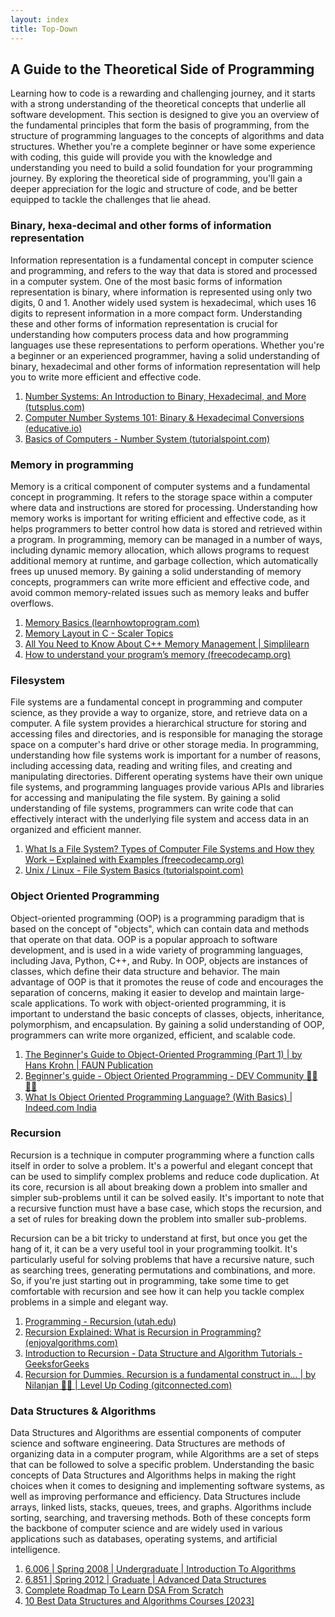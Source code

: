 ```yaml
---
layout: index
title: Top-Down
---
```


## A Guide to the Theoretical Side of Programming

Learning how to code is a rewarding and challenging journey, and it starts with a strong understanding of the theoretical concepts that underlie all software development. This section is designed to give you an overview of the fundamental principles that form the basis of programming, from the structure of programming languages to the concepts of algorithms and data structures. Whether you're a complete beginner or have some experience with coding, this guide will provide you with the knowledge and understanding you need to build a solid foundation for your programming journey. By exploring the theoretical side of programming, you'll gain a deeper appreciation for the logic and structure of code, and be better equipped to tackle the challenges that lie ahead.

### Binary, hexa-decimal and other forms of information representation
Information representation is a fundamental concept in computer science and programming, and refers to the way that data is stored and processed in a computer system. One of the most basic forms of information representation is binary, where information is represented using only two digits, 0 and 1. Another widely used system is hexadecimal, which uses 16 digits to represent information in a more compact form. Understanding these and other forms of information representation is crucial for understanding how computers process data and how programming languages use these representations to perform operations. Whether you're a beginner or an experienced programmer, having a solid understanding of binary, hexadecimal and other forms of information representation will help you to write more efficient and effective code.

1. [Number Systems: An Introduction to Binary, Hexadecimal, and More (tutsplus.com)](https://code.tutsplus.com/articles/number-systems-an-introduction-to-binary-hexadecimal-and-more--active-10848)
2. [Computer Number Systems 101: Binary & Hexadecimal Conversions (educative.io)](https://www.educative.io/blog/computer-number-systems-binary-hexadecimal-conversions)
3. [Basics of Computers - Number System (tutorialspoint.com)](https://www.tutorialspoint.com/basics_of_computers/basics_of_computers_number_system.htm)

### Memory in programming
Memory is a critical component of computer systems and a fundamental concept in programming. It refers to the storage space within a computer where data and instructions are stored for processing. Understanding how memory works is important for writing efficient and effective code, as it helps programmers to better control how data is stored and retrieved within a program. In programming, memory can be managed in a number of ways, including dynamic memory allocation, which allows programs to request additional memory at runtime, and garbage collection, which automatically frees up unused memory. By gaining a solid understanding of memory concepts, programmers can write more efficient and effective code, and avoid common memory-related issues such as memory leaks and buffer overflows.

1. [Memory Basics (learnhowtoprogram.com)](https://www.learnhowtoprogram.com/computer-science/additional-data-structures-and-key-concepts/memory-basics)
2. [Memory Layout in C - Scaler Topics](https://www.scaler.com/topics/c/memory-layout-in-c/)
3. [All You Need to Know About C++ Memory Management | Simplilearn](https://www.simplilearn.com/tutorials/cpp-tutorial/cpp-memory-management)
4. [How to understand your program’s memory (freecodecamp.org)](https://www.freecodecamp.org/news/understand-your-programs-memory-92431fa8c6b/)

### Filesystem
File systems are a fundamental concept in programming and computer science, as they provide a way to organize, store, and retrieve data on a computer. A file system provides a hierarchical structure for storing and accessing files and directories, and is responsible for managing the storage space on a computer's hard drive or other storage media. In programming, understanding how file systems work is important for a number of reasons, including accessing data, reading and writing files, and creating and manipulating directories. Different operating systems have their own unique file systems, and programming languages provide various APIs and libraries for accessing and manipulating the file system. By gaining a solid understanding of file systems, programmers can write code that can effectively interact with the underlying file system and access data in an organized and efficient manner.

1. [What Is a File System? Types of Computer File Systems and How they Work – Explained with Examples (freecodecamp.org)](https://www.freecodecamp.org/news/file-systems-architecture-explained/)
2. [Unix / Linux - File System Basics (tutorialspoint.com)](https://www.tutorialspoint.com/unix/unix-file-system.htm)

### Object Oriented Programming
Object-oriented programming (OOP) is a programming paradigm that is based on the concept of "objects", which can contain data and methods that operate on that data. OOP is a popular approach to software development, and is used in a wide variety of programming languages, including Java, Python, C++, and Ruby. In OOP, objects are instances of classes, which define their data structure and behavior. The main advantage of OOP is that it promotes the reuse of code and encourages the separation of concerns, making it easier to develop and maintain large-scale applications. To work with object-oriented programming, it is important to understand the basic concepts of classes, objects, inheritance, polymorphism, and encapsulation. By gaining a solid understanding of OOP, programmers can write more organized, efficient, and scalable code.

1. [The Beginner's Guide to Object-Oriented Programming (Part 1) | by Hans Krohn | FAUN Publication](https://faun.pub/object-oriented-programming-part-1-c5ad590892ca)
2. [Beginner's guide - Object Oriented Programming - DEV Community 👩‍💻👨‍💻](https://dev.to/charanrajgolla/beginners-guide---object-oriented-programming)
3. [What Is Object Oriented Programming Language? (With Basics) | Indeed.com India](https://in.indeed.com/career-advice/career-development/what-is-object-oriented-programming-language)

### Recursion
Recursion is a technique in computer programming where a function calls itself in order to solve a problem. It's a powerful and elegant concept that can be used to simplify complex problems and reduce code duplication. At its core, recursion is all about breaking down a problem into smaller and simpler sub-problems until it can be solved easily. It's important to note that a recursive function must have a base case, which stops the recursion, and a set of rules for breaking down the problem into smaller sub-problems.

Recursion can be a bit tricky to understand at first, but once you get the hang of it, it can be a very useful tool in your programming toolkit. It's particularly useful for solving problems that have a recursive nature, such as searching trees, generating permutations and combinations, and more. So, if you're just starting out in programming, take some time to get comfortable with recursion and see how it can help you tackle complex problems in a simple and elegant way.

1. [Programming - Recursion (utah.edu)](https://users.cs.utah.edu/~germain/PPS/Topics/recursion.html)
2. [Recursion Explained: What is Recursion in Programming? (enjoyalgorithms.com)](https://www.enjoyalgorithms.com/blog/recursion-explained-how-recursion-works-in-programming)
3. [Introduction to Recursion - Data Structure and Algorithm Tutorials - GeeksforGeeks](https://www.geeksforgeeks.org/introduction-to-recursion-data-structure-and-algorithm-tutorials/)
4. [Recursion for Dummies. Recursion is a fundamental construct in… | by Nilanjan 🌱🌱 | Level Up Coding (gitconnected.com)](https://levelup.gitconnected.com/recursion-for-dummies-bb66f0e60a9e)

### Data Structures & Algorithms
Data Structures and Algorithms are essential components of computer science and software engineering. Data Structures are methods of organizing data in a computer program, while Algorithms are a set of steps that can be followed to solve a specific problem. Understanding the basic concepts of Data Structures and Algorithms helps in making the right choices when it comes to designing and implementing software systems, as well as improving performance and efficiency. Data Structures include arrays, linked lists, stacks, queues, trees, and graphs. Algorithms include sorting, searching, and traversing methods. Both of these concepts form the backbone of computer science and are widely used in various applications such as databases, operating systems, and artificial intelligence.

1. [6.006 | Spring 2008 | Undergraduate | Introduction To Algorithms](https://ocw.mit.edu/courses/6-006-introduction-to-algorithms-spring-2008/)
2. [6.851 | Spring 2012 | Graduate | Advanced Data Structures](https://ocw.mit.edu/courses/6-851-advanced-data-structures-spring-2012/)
3. [Complete Roadmap To Learn DSA From Scratch](https://www.geeksforgeeks.org/complete-roadmap-to-learn-dsa-from-scratch/)
4. [10 Best Data Structures and Algorithms Courses [2023]](https://www.geeksforgeeks.org/best-data-structures-and-algorithms-courses/)
